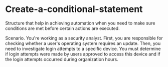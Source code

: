 # Create-a-conditional-statement
Structure that help in achieving automation when you need to make sure conditions are met before certain actions are executed.

Scenario.
You're working as a security analyst. First, you are responsible for checking whether a user's operating system requires an update. Then, you need to investigate login attempts to a specific device. You must determine if login attempts were made by users approved to access this device and if the login attempts occurred during organization hours.
